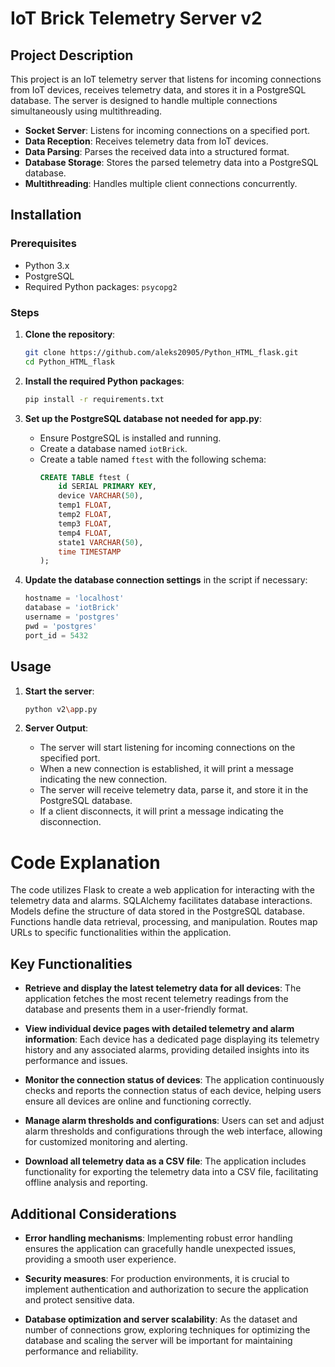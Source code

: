 # IoT Brick Telemetry Server v2 

## Project Description

This project is an IoT telemetry server that listens for incoming connections from IoT devices, receives telemetry data, and stores it in a PostgreSQL database. The server is designed to handle multiple connections simultaneously using multithreading.


- **Socket Server**: Listens for incoming connections on a specified port.
- **Data Reception**: Receives telemetry data from IoT devices.
- **Data Parsing**: Parses the received data into a structured format.
- **Database Storage**: Stores the parsed telemetry data into a PostgreSQL database.
- **Multithreading**: Handles multiple client connections concurrently.

## Installation

### Prerequisites

- Python 3.x
- PostgreSQL
- Required Python packages: `psycopg2`

### Steps

1. **Clone the repository**:
    ```sh
    git clone https://github.com/aleks20905/Python_HTML_flask.git
    cd Python_HTML_flask
    ```

2. **Install the required Python packages**:
    ```sh
    pip install -r requirements.txt
    ```

3. **Set up the PostgreSQL database not needed for app.py**:
    - Ensure PostgreSQL is installed and running.
    - Create a database named `iotBrick`.
    - Create a table named `ftest` with the following schema:
        ```sql
        CREATE TABLE ftest (
            id SERIAL PRIMARY KEY,
            device VARCHAR(50),
            temp1 FLOAT,
            temp2 FLOAT,
            temp3 FLOAT,
            temp4 FLOAT,
            state1 VARCHAR(50),
            time TIMESTAMP
        );
        ```

4. **Update the database connection settings** in the script if necessary:
    ```python
    hostname = 'localhost'
    database = 'iotBrick'
    username = 'postgres'
    pwd = 'postgres'
    port_id = 5432
    ```

## Usage

1. **Start the server**:
    ```sh
    python v2\app.py
    ```

2. **Server Output**:
    - The server will start listening for incoming connections on the specified port.
    - When a new connection is established, it will print a message indicating the new connection.
    - The server will receive telemetry data, parse it, and store it in the PostgreSQL database.
    - If a client disconnects, it will print a message indicating the disconnection.

# Code Explanation

The code utilizes Flask to create a web application for interacting with the telemetry data and alarms.
SQLAlchemy facilitates database interactions.
Models define the structure of data stored in the PostgreSQL database.
Functions handle data retrieval, processing, and manipulation.
Routes map URLs to specific functionalities within the application.

## Key Functionalities

- **Retrieve and display the latest telemetry data for all devices**: The application fetches the most recent telemetry readings from the database and presents them in a user-friendly format.
  
- **View individual device pages with detailed telemetry and alarm information**: Each device has a dedicated page displaying its telemetry history and any associated alarms, providing detailed insights into its performance and issues.
  
- **Monitor the connection status of devices**: The application continuously checks and reports the connection status of each device, helping users ensure all devices are online and functioning correctly.
  
- **Manage alarm thresholds and configurations**: Users can set and adjust alarm thresholds and configurations through the web interface, allowing for customized monitoring and alerting.
  
- **Download all telemetry data as a CSV file**: The application includes functionality for exporting the telemetry data into a CSV file, facilitating offline analysis and reporting.

## Additional Considerations

- **Error handling mechanisms**: Implementing robust error handling ensures the application can gracefully handle unexpected issues, providing a smooth user experience.
  
- **Security measures**: For production environments, it is crucial to implement authentication and authorization to secure the application and protect sensitive data.
  
- **Database optimization and server scalability**: As the dataset and number of connections grow, exploring techniques for optimizing the database and scaling the server will be important for maintaining performance and reliability.


